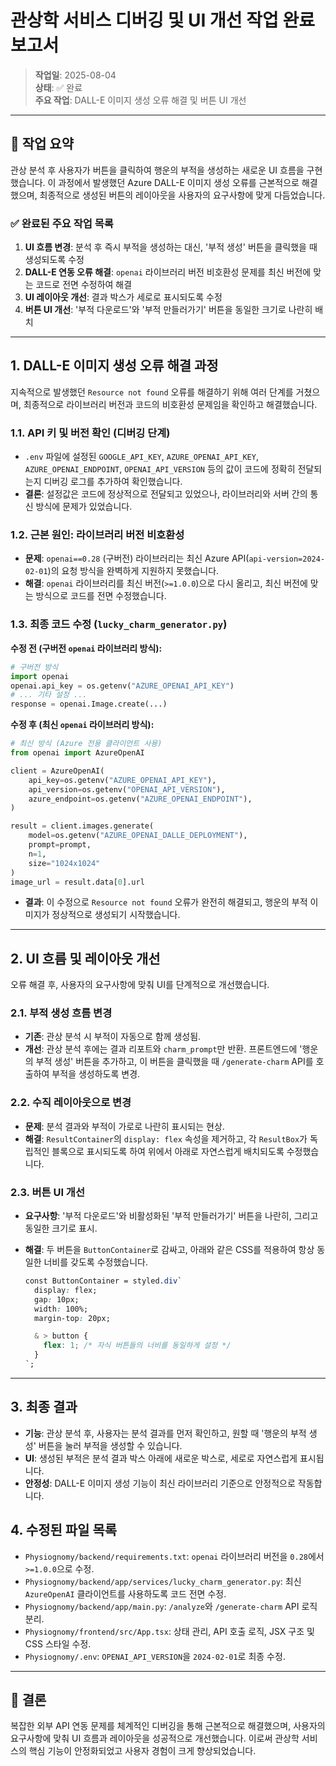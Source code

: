 # 관상학 서비스 디버깅 및 UI 개선 작업 완료 보고서

> **작업일**: 2025-08-04  
> **상태**: ✅ 완료  
> **주요 작업**: DALL-E 이미지 생성 오류 해결 및 버튼 UI 개선

---

## 🎯 작업 요약

관상 분석 후 사용자가 버튼을 클릭하여 행운의 부적을 생성하는 새로운 UI 흐름을 구현했습니다. 이 과정에서 발생했던 Azure DALL-E 이미지 생성 오류를 근본적으로 해결했으며, 최종적으로 생성된 버튼의 레이아웃을 사용자의 요구사항에 맞게 다듬었습니다.

### ✅ 완료된 주요 작업 목록

1.  **UI 흐름 변경**: 분석 후 즉시 부적을 생성하는 대신, '부적 생성' 버튼을 클릭했을 때 생성되도록 수정
2.  **DALL-E 연동 오류 해결**: `openai` 라이브러리 버전 비호환성 문제를 최신 버전에 맞는 코드로 전면 수정하여 해결
3.  **UI 레이아웃 개선**: 결과 박스가 세로로 표시되도록 수정
4.  **버튼 UI 개선**: '부적 다운로드'와 '부적 만들러가기' 버튼을 동일한 크기로 나란히 배치

---

## 1. DALL-E 이미지 생성 오류 해결 과정

지속적으로 발생했던 `Resource not found` 오류를 해결하기 위해 여러 단계를 거쳤으며, 최종적으로 라이브러리 버전과 코드의 비호환성 문제임을 확인하고 해결했습니다.

### 1.1. API 키 및 버전 확인 (디버깅 단계)

-   `.env` 파일에 설정된 `GOOGLE_API_KEY`, `AZURE_OPENAI_API_KEY`, `AZURE_OPENAI_ENDPOINT`, `OPENAI_API_VERSION` 등의 값이 코드에 정확히 전달되는지 디버깅 로그를 추가하여 확인했습니다.
-   **결론**: 설정값은 코드에 정상적으로 전달되고 있었으나, 라이브러리와 서버 간의 통신 방식에 문제가 있었습니다.

### 1.2. 근본 원인: 라이브러리 버전 비호환성

-   **문제**: `openai==0.28` (구버전) 라이브러리는 최신 Azure API(`api-version=2024-02-01`)의 요청 방식을 완벽하게 지원하지 못했습니다.
-   **해결**: `openai` 라이브러리를 최신 버전(`>=1.0.0`)으로 다시 올리고, 최신 버전에 맞는 방식으로 코드를 전면 수정했습니다.

### 1.3. 최종 코드 수정 (`lucky_charm_generator.py`)

**수정 전 (구버전 `openai` 라이브러리 방식):**
```python
# 구버전 방식
import openai
openai.api_key = os.getenv("AZURE_OPENAI_API_KEY")
# ... 기타 설정 ...
response = openai.Image.create(...)
```

**수정 후 (최신 `openai` 라이브러리 방식):**
```python
# 최신 방식 (Azure 전용 클라이언트 사용)
from openai import AzureOpenAI

client = AzureOpenAI(
    api_key=os.getenv("AZURE_OPENAI_API_KEY"),
    api_version=os.getenv("OPENAI_API_VERSION"),
    azure_endpoint=os.getenv("AZURE_OPENAI_ENDPOINT"),
)

result = client.images.generate(
    model=os.getenv("AZURE_OPENAI_DALLE_DEPLOYMENT"),
    prompt=prompt,
    n=1,
    size="1024x1024"
)
image_url = result.data[0].url
```

-   **결과**: 이 수정으로 `Resource not found` 오류가 완전히 해결되고, 행운의 부적 이미지가 정상적으로 생성되기 시작했습니다.

---

## 2. UI 흐름 및 레이아웃 개선

오류 해결 후, 사용자의 요구사항에 맞춰 UI를 단계적으로 개선했습니다.

### 2.1. 부적 생성 흐름 변경

-   **기존**: 관상 분석 시 부적이 자동으로 함께 생성됨.
-   **개선**: 관상 분석 후에는 결과 리포트와 `charm_prompt`만 반환. 프론트엔드에 '행운의 부적 생성' 버튼을 추가하고, 이 버튼을 클릭했을 때 `/generate-charm` API를 호출하여 부적을 생성하도록 변경.

### 2.2. 수직 레이아웃으로 변경

-   **문제**: 분석 결과와 부적이 가로로 나란히 표시되는 현상.
-   **해결**: `ResultContainer`의 `display: flex` 속성을 제거하고, 각 `ResultBox`가 독립적인 블록으로 표시되도록 하여 위에서 아래로 자연스럽게 배치되도록 수정했습니다.

### 2.3. 버튼 UI 개선

-   **요구사항**: '부적 다운로드'와 비활성화된 '부적 만들러가기' 버튼을 나란히, 그리고 동일한 크기로 표시.
-   **해결**: 두 버튼을 `ButtonContainer`로 감싸고, 아래와 같은 CSS를 적용하여 항상 동일한 너비를 갖도록 수정했습니다.

    ```css
    const ButtonContainer = styled.div`
      display: flex;
      gap: 10px;
      width: 100%;
      margin-top: 20px;

      & > button {
        flex: 1; /* 자식 버튼들의 너비를 동일하게 설정 */
      }
    `;
    ```

---

## 3. 최종 결과

-   **기능**: 관상 분석 후, 사용자는 분석 결과를 먼저 확인하고, 원할 때 '행운의 부적 생성' 버튼을 눌러 부적을 생성할 수 있습니다.
-   **UI**: 생성된 부적은 분석 결과 박스 아래에 새로운 박스로, 세로로 자연스럽게 표시됩니다.
-   **안정성**: DALL-E 이미지 생성 기능이 최신 라이브러리 기준으로 안정적으로 작동합니다.

## 4. 수정된 파일 목록

-   `Physiognomy/backend/requirements.txt`: `openai` 라이브러리 버전을 `0.28`에서 `>=1.0.0`으로 수정.
-   `Physiognomy/backend/app/services/lucky_charm_generator.py`: 최신 `AzureOpenAI` 클라이언트를 사용하도록 코드 전면 수정.
-   `Physiognomy/backend/app/main.py`: `/analyze`와 `/generate-charm` API 로직 분리.
-   `Physiognomy/frontend/src/App.tsx`: 상태 관리, API 호출 로직, JSX 구조 및 CSS 스타일 수정.
-   `Physiognomy/.env`: `OPENAI_API_VERSION`을 `2024-02-01`로 최종 수정.

---

## 🎊 결론

복잡한 외부 API 연동 문제를 체계적인 디버깅을 통해 근본적으로 해결했으며, 사용자의 요구사항에 맞춰 UI 흐름과 레이아웃을 성공적으로 개선했습니다. 이로써 관상학 서비스의 핵심 기능이 안정화되었고 사용자 경험이 크게 향상되었습니다.

